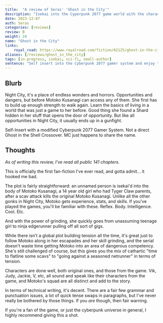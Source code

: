 ```yaml
---
title:  "A review of Seras' 'Ghost in the City'"
description: "Isekai into the Cyperpunk 2077 game world with the character you know and love. Grind, gain levels, gather new chooms, and flatline some gonks."
date: 2023-12-07
auth: Seras
categories: [reviews]
review: B
weight: 24
name: "Ghost in the City"
links:
    royal_road: https://www.royalroad.com/fiction/62125/ghost-in-the-city-cyberpunk-gamer-si
aliases: [/reviews/ghost_in_the_city]
tags: [in-progress, isekai, sci-fi, small-author]
sentence: "Self insert into the Cyberpunk 2077 gamer system and enjoy the chaos."
---
```





## Blurb

Night City, it's a place of endless wonders and horrors. Opportunities and dangers, but before Motoko Kusanagi can access any of them. She first has to build up enough strength to walk again. Learn the basics of living in a world that was just a game to her before. Good thing she found a Shard hidden in her stuff that opens the door of opportunity. But like all opportunities in Night City, it usually ends up in a gunfight.

Self-Insert with a modified Cyberpunk 2077 Gamer System. Not a direct Ghost in the Shell Crossover. MC just happens to share the name.

## Thoughts

*As of writing this review, I've read all public 141 chapters.*

This is officially the first fan-fiction I've ever read, and gotta admit... it hooked me bad.

The plot is fairly straightforward: an unnamed person is isekai'd into the body of Motoko Kusanagi, a 14 year old girl who had Tyger Claw parents, after a scav attack kills the original Motoko Kusanagi. Unlike all the other gonks in Night City, Motoko gets experience, stats, and skills. If you've played the games, you'll be familiar with these. Reflex. Body. Intelligence. Cool. Etc.

And with the power of grinding, she quickly goes from unassuming teenage girl to ninja edgerunner pulling off all sort of gigs.

While there isn't a global plot building tension all the time, it's great just to follow Motoko along in her escapades and her skill grinding, and the serial doesn't waste time getting Motoko into an area of dangerous competency. She's still challenged of course, but this gives you the mix of cathartic "time to flatline some scavs" to "going against a seasoned netrunner" in terms of tension.

Characters are done well, both original ones, and those from the game. Vik, Judy, Jackie, V, etc, all sound and speak like their characters from the game, and Motoko's squad are all distinct and add to the story.

In terms of technical writing, it's decent. There are a fair few grammar and punctuation issues, a lot of quick tense swaps in paragraphs, but I've never really be bothered by those things. If you *are* though, then fair warning.

If you're a fan of the game, or just the cyberpunk universe in general, I highly recommend giving this a shot.